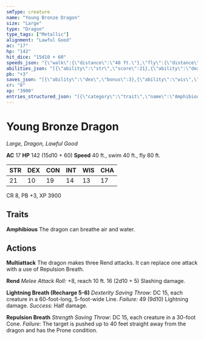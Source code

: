 ```yaml
---
smType: creature
name: "Young Bronze Dragon"
size: "Large"
type: "Dragon"
type_tags: ["Metallic"]
alignment: "Lawful Good"
ac: "17"
hp: "142"
hit_dice: "15d10 + 60"
speeds_json: "{\"walk\":{\"distance\":\"40 ft.\"},\"fly\":{\"distance\":\"80 ft.\"},\"swim\":{\"distance\":\"40 ft.\"}}"
abilities_json: "[{\"ability\":\"str\",\"score\":21},{\"ability\":\"dex\",\"score\":10},{\"ability\":\"con\",\"score\":19},{\"ability\":\"int\",\"score\":14},{\"ability\":\"wis\",\"score\":13},{\"ability\":\"cha\",\"score\":17}]"
pb: "+3"
saves_json: "[{\"ability\":\"dex\",\"bonus\":3},{\"ability\":\"wis\",\"bonus\":4}]"
cr: "8"
xp: "3900"
entries_structured_json: "[{\"category\":\"trait\",\"name\":\"Amphibious\",\"text\":\"The dragon can breathe air and water.\"},{\"category\":\"action\",\"name\":\"Multiattack\",\"text\":\"The dragon makes three Rend attacks. It can replace one attack with a use of Repulsion Breath.\"},{\"category\":\"action\",\"name\":\"Rend\",\"text\":\"*Melee Attack Roll:* +8, reach 10 ft. 16 (2d10 + 5) Slashing damage.\"},{\"category\":\"action\",\"name\":\"Lightning Breath (Recharge 5-6)\",\"text\":\"*Dexterity Saving Throw*: DC 15, each creature in a 60-foot-long, 5-foot-wide Line. *Failure:*  49 (9d10) Lightning damage. *Success:*  Half damage.\"},{\"category\":\"action\",\"name\":\"Repulsion Breath\",\"text\":\"*Strength Saving Throw*: DC 15, each creature in a 30-foot Cone. *Failure:*  The target is pushed up to 40 feet straight away from the dragon and has the Prone condition.\"}]"
---
```


# Young Bronze Dragon
*Large, Dragon, Lawful Good*

**AC** 17
**HP** 142 (15d10 + 60)
**Speed** 40 ft., swim 40 ft., fly 80 ft.

| STR | DEX | CON | INT | WIS | CHA |
| --- | --- | --- | --- | --- | --- |
| 21 | 10 | 19 | 14 | 13 | 17 |

CR 8, PB +3, XP 3900

## Traits

**Amphibious**
The dragon can breathe air and water.

## Actions

**Multiattack**
The dragon makes three Rend attacks. It can replace one attack with a use of Repulsion Breath.

**Rend**
*Melee Attack Roll:* +8, reach 10 ft. 16 (2d10 + 5) Slashing damage.

**Lightning Breath (Recharge 5-6)**
*Dexterity Saving Throw*: DC 15, each creature in a 60-foot-long, 5-foot-wide Line. *Failure:*  49 (9d10) Lightning damage. *Success:*  Half damage.

**Repulsion Breath**
*Strength Saving Throw*: DC 15, each creature in a 30-foot Cone. *Failure:*  The target is pushed up to 40 feet straight away from the dragon and has the Prone condition.
